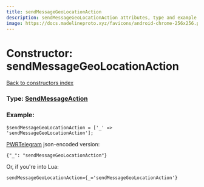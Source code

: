 ```yaml
---
title: sendMessageGeoLocationAction
description: sendMessageGeoLocationAction attributes, type and example
image: https://docs.madelineproto.xyz/favicons/android-chrome-256x256.png
---
```

# Constructor: sendMessageGeoLocationAction  
[Back to constructors index](index.md)






### Type: [SendMessageAction](../types/SendMessageAction.md)


### Example:

```
$sendMessageGeoLocationAction = ['_' => 'sendMessageGeoLocationAction'];
```  

[PWRTelegram](https://pwrtelegram.xyz) json-encoded version:

```
{"_": "sendMessageGeoLocationAction"}
```


Or, if you're into Lua:  


```
sendMessageGeoLocationAction={_='sendMessageGeoLocationAction'}

```


